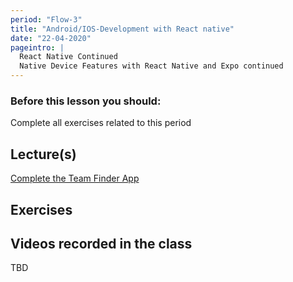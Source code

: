 ```yaml
---
period: "Flow-3"
title: "Android/IOS-Development with React native"
date: "22-04-2020"
pageintro: |
  React Native Continued
  Native Device Features with React Native and Expo continued
---
```


### Before this lesson you should:

Complete all exercises related to this period

## Lecture(s)

<!--BEGIN lectures ##-->

[Complete the Team Finder App](https://docs.google.com/document/d/15ps9pyGyjlW3SZeGCEBKvxRqBJkJSUmDwQJqfAanog4/edit?usp=sharing)

<!--END lectures ##-->

## Exercises

<!--BEGIN exercises ##-->

<!--END exercises ##-->

## Videos recorded in the class

TBD

<!--BEGIN slides ##-->

<!--END slides ##-->
